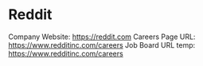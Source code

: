 # Reddit

Company Website: https://reddit.com
Careers Page URL: https://www.redditinc.com/careers
Job Board URL temp: https://www.redditinc.com/careers
